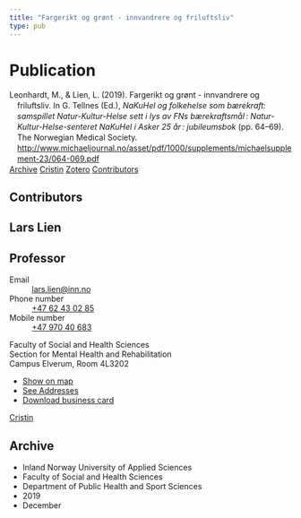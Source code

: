 ```yaml
---
title: "Fargerikt og grønt - innvandrere og friluftsliv"
type: pub
---
```

<h1>Publication</h1>
<article id="csl-bib-container-7LBSFARA" class="csl-bib-container">
  <div class="csl-bib-body" style="line-height: 1.35; padding-left: 1em; text-indent:-1em;">
  <div class="csl-entry">Leonhardt, M., &amp; Lien, L. (2019). Fargerikt og gr&#xF8;nt - innvandrere og friluftsliv. In G. Tellnes (Ed.), <i>NaKuHel og folkehelse som b&#xE6;rekraft: samspillet Natur-Kultur-Helse sett i lys av FNs b&#xE6;rekraftsm&#xE5;l&#x202F;: Natur-Kultur-Helse-senteret NaKuHel i Asker 25 &#xE5;r&#x202F;: jubileumsbok</i> (pp. 64&#x2013;69). The Norwegian Medical Society. <a href="http://www.michaeljournal.no/asset/pdf/1000/supplements/michaelsupplement-23/064-069.pdf">http://www.michaeljournal.no/asset/pdf/1000/supplements/michaelsupplement-23/064-069.pdf</a></div>
</div>
  <div class="csl-bib-buttons">
    <a href="#taxonomy-article-7LBSFARA" class="csl-bib-button">Archive</a>
    <a href="https://app.cristin.no/results/show.jsf?id=1760071" alt="Cristin URL" class="csl-bib-button">Cristin</a>
    <a href="http://zotero.org/groups/5022929/items/7LBSFARA" alt="Zotero URL" class="csl-bib-button">Zotero</a>
    <a href="#contributors-article-7LBSFARA" class="csl-bib-button">Contributors</a>
  </div>
  <div id="csl-bib-meta-container-7LBSFARA"></div>
</article>
<div id="csl-bib-meta-7LBSFARA" class="csl-bib-meta">
  <article id="contributors-article-7LBSFARA" class="contributors-article">
    <h1>Contributors</h1>
    <div class="personas">
<div class="vrtx-hinn-person-card">
<div class="photo">
<i class="lar la-user-circle missing-person"></i>
</div>
<div class="info">
<hgroup><h1>Lars Lien</h1>
<h2>Professor</h2>
</hgroup><dl>
<dt>Email</dt>
<dd>
<a href="mailto:lars.lien@inn.no">lars.lien@inn.no</a>
</dd>
<dt>Phone number</dt>
<dd><a href="tel:+4762430285">
+47 62 43 02 85
</a></dd>
<dt>Mobile number</dt>
<dd><a href="tel:+4797040683">
+47 970 40 683
</a></dd>
</dl>
<p>
Faculty of Social and Health Sciences<br>
Section for Mental Health and Rehabilitation<br>
Campus Elverum,
Room 4L3202
</p>
<ul class="vrtx-hinn-links">
<li><a href="https://www.google.com/maps?q=60.88177,11.53669">Show on map</a></li>
<li><a href="https://www.inn.no/english/find-an-employee/lars-lien.html#vrtx-hinn-addresses">See Addresses</a></li>
<li><a href="https://www.inn.no/english/find-an-employee/lars-lien.html?vrtx=vcf">Download business card</a></li>
</ul>
</div>
</div>
<a href="https://app.cristin.no/persons/show.jsf?id=14287" alt="Cristin URL" class="personas-cristin">Cristin</a>
</div>
  </article>
  <article id="taxonomy-article-7LBSFARA" class="taxonomy-article">
    <h1>Archive</h1>
    <ul>
      <li>Inland Norway University of Applied Sciences</li>
      <li>Faculty of Social and Health Sciences</li>
      <li>Department of Public Health and Sport Sciences</li>
      <li>2019</li>
      <li>December</li>
    </ul>
  </article>
</div>
